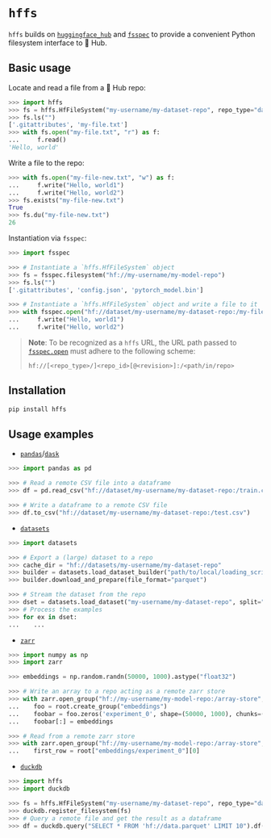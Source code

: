 # `hffs`

`hffs` builds on [`huggingface_hub`](https://github.com/huggingface/huggingface_hub) and [`fsspec`](https://github.com/huggingface/huggingface_hub) to provide a convenient Python filesystem interface to 🤗 Hub.

## Basic usage

Locate and read a file from a 🤗 Hub repo:

```python
>>> import hffs
>>> fs = hffs.HfFileSystem("my-username/my-dataset-repo", repo_type="dataset")
>>> fs.ls("")
['.gitattributes', 'my-file.txt']
>>> with fs.open("my-file.txt", "r") as f:
...     f.read()
'Hello, world'
```

Write a file to the repo:

```python
>>> with fs.open("my-file-new.txt", "w") as f:
...     f.write("Hello, world1")
...     f.write("Hello, world2")
>>> fs.exists("my-file-new.txt")
True
>>> fs.du("my-file-new.txt")
26
```

Instantiation via `fsspec`:

```python
>>> import fsspec

>>> # Instantiate a `hffs.HfFileSystem` object
>>> fs = fsspec.filesystem("hf://my-username/my-model-repo")
>>> fs.ls("")
['.gitattributes', 'config.json', 'pytorch_model.bin']

>>> # Instantiate a `hffs.HfFileSystem` object and write a file to it
>>> with fsspec.open("hf://dataset/my-username/my-dataset-repo:/my-file-new.txt"):
...     f.write("Hello, world1")
...     f.write("Hello, world2")
```

> **Note**: To be recognized as a `hffs` URL, the URL path passed to [`fsspec.open`](https://filesystem-spec.readthedocs.io/en/latest/api.html?highlight=open#fsspec.open) must adhere to the following scheme:
> ```
> hf://[<repo_type>/]<repo_id>[@<revision>]:/<path/in/repo>
> ```

## Installation

```bash
pip install hffs
```

## Usage examples

* [`pandas`](https://pandas.pydata.org/pandas-docs/stable/user_guide/io.html#reading-writing-remote-files)/[`dask`](https://docs.dask.org/en/stable/how-to/connect-to-remote-data.html)

```python
>>> import pandas as pd

>>> # Read a remote CSV file into a dataframe
>>> df = pd.read_csv("hf://dataset/my-username/my-dataset-repo:/train.csv")

>>> # Write a dataframe to a remote CSV file
>>> df.to_csv("hf://dataset/my-username/my-dataset-repo:/test.csv")
```

* [`datasets`](https://huggingface.co/docs/datasets/filesystems#load-and-save-your-datasets-using-your-cloud-storage-filesystem)

```python
>>> import datasets

>>> # Export a (large) dataset to a repo
>>> cache_dir = "hf://datasets/my-username/my-dataset-repo"
>>> builder = datasets.load_dataset_builder("path/to/local/loading_script/loading_script.py", cache_dir=cache_dir)
>>> builder.download_and_prepare(file_format="parquet")

>>> # Stream the dataset from the repo
>>> dset = datasets.load_dataset("my-username/my-dataset-repo", split="train")
>>> # Process the examples
>>> for ex in dset:
...    ...
```

* [`zarr`](https://zarr.readthedocs.io/en/stable/tutorial.html#io-with-fsspec)

```python
>>> import numpy as np
>>> import zarr

>>> embeddings = np.random.randn(50000, 1000).astype("float32")

>>> # Write an array to a repo acting as a remote zarr store
>>> with zarr.open_group("hf://my-username/my-model-repo:/array-store", mode="w") as root:
...    foo = root.create_group("embeddings")
...    foobar = foo.zeros('experiment_0', shape=(50000, 1000), chunks=(10000, 1000), dtype='f4')
...    foobar[:] = embeddings

>>> # Read from a remote zarr store
>>> with zarr.open_group("hf://my-username/my-model-repo:/array-store", mode="r") as root:
...    first_row = root["embeddings/experiment_0"][0]
```

* [`duckdb`](https://duckdb.org/docs/guides/python/filesystems)

```python
>>> import hffs
>>> import duckdb

>>> fs = hffs.HfFileSystem("my-username/my-dataset-repo", repo_type="dataset")
>>> duckdb.register_filesystem(fs)
>>> # Query a remote file and get the result as a dataframe
>>> df = duckdb.query("SELECT * FROM 'hf://data.parquet' LIMIT 10").df()
```
